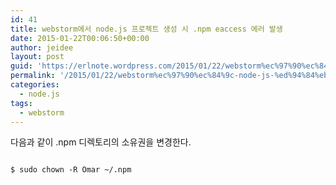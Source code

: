 ```yaml
---
id: 41
title: webstorm에서 node.js 프로젝트 생성 시 .npm eaccess 에러 발생
date: 2015-01-22T00:06:50+00:00
author: jeidee
layout: post
guid: 'https://erlnote.wordpress.com/2015/01/22/webstorm%ec%97%90%ec%84%9c-node-js-%ed%94%84%eb%a1%9c%ec%a0%9d%ed%8a%b8-%ec%83%9d%ec%84%b1-%ec%8b%9c-npm-eaccess-%ec%97%90%eb%9f%ac-%eb%b0%9c%ec%83%9d/'
permalink: '/2015/01/22/webstorm%ec%97%90%ec%84%9c-node-js-%ed%94%84%eb%a1%9c%ec%a0%9d%ed%8a%b8-%ec%83%9d%ec%84%b1-%ec%8b%9c-npm-eaccess-%ec%97%90%eb%9f%ac-%eb%b0%9c%ec%83%9d/'
categories:
  - node.js
tags:
  - webstorm
---
```

다음과 같이 .npm 디렉토리의 소유권을 변경한다.

```
      
$ sudo chown -R Omar ~/.npm
  
```